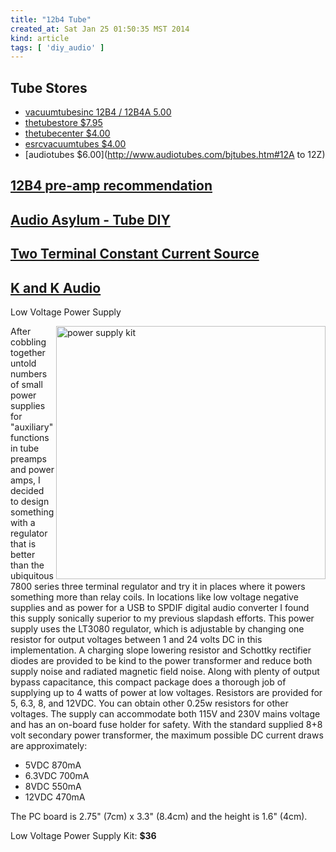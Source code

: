 ```yaml
---
title: "12b4 Tube"
created_at: Sat Jan 25 01:50:35 MST 2014
kind: article
tags: [ 'diy_audio' ]
---
```


## Tube Stores

* [vacuumtubesinc 12B4 / 12B4A	5.00](http://vacuumtubesinc.com/Products/VacuumTubes/NewTubes6MQ8to15FY7.aspx)
* [thetubestore $7.95](http://www.thetubestore.com/Tubes/12B-Types/12B4)
* [thetubecenter $4.00](http://www.thetubecenter.com/vacuumtubes_tubelist_tubes_12A-12Z5.html)
* [esrcvacuumtubes $4.00](http://www.esrcvacuumtubes.com/vacuumtubes_tubelist_tubes_12A-12Z5.html)
* [audiotubes $6.00](http://www.audiotubes.com/bjtubes.htm#12A to 12Z)

## [12B4 pre-amp recommendation](http://diyaudioprojects.com/Forum/viewtopic.php?f=9&t=4543)

## [Audio Asylum - Tube DIY](http://www.audioasylum.com/forums/tubediy/messages/17/178314.html)

## [Two Terminal Constant Current Source](http://www.kandkaudio.com/accessories.html)

## [K and K Audio](http://www.kandkaudio.com/accessories.html)

<P><font class="subheadmedium">Low Voltage Power Supply</font></P>
<p>

<img src="/assets/images/low_voltage_power_supply.png" width="431" height="405" alt="power supply kit" align="right" />

After cobbling together untold numbers of small power supplies for
"auxiliary" functions in tube preamps and power amps, I decided to
design something with a regulator that is better than the ubiquitous
7800 series three terminal regulator and try it in places where it
powers something more than relay coils.  In locations like low voltage
negative supplies and as power for a USB to SPDIF digital audio converter
I found this supply sonically superior to my previous slapdash efforts.
This power supply uses the LT3080 regulator, which is adjustable by
changing one resistor for output voltages between 1 and 24 volts DC in
this implementation.  A charging slope lowering resistor and Schottky
rectifier diodes are provided to be kind to the power transformer and
reduce both supply noise and radiated magnetic field noise.  Along with
plenty of output bypass capacitance, this compact package does a thorough
job of supplying up to 4 watts of power at low voltages.  Resistors are
provided for 5, 6.3, 8, and 12VDC.  You can obtain other 0.25w resistors
for other voltages.  The supply can accommodate both 115V and 230V mains
voltage and has an on-board fuse holder for safety.  With the standard
supplied 8+8 volt secondary power transformer, the maximum possible DC
current draws are approximately:
</p>

<ul>
  <li>	5VDC          870mA </li>
  <li>	6.3VDC       700mA </li>
  <li>	8VDC          550mA </li>
  <li>	12VDC        470mA</li>
</ul>

<p>The PC board is 2.75" (7cm) x 3.3" (8.4cm) and the height is 1.6" (4cm).</p>

<font class="subhead">Low Voltage Power Supply Kit: </font>
 <strong>$36</strong>
<BR>

